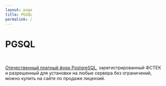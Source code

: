 ```yaml
---
layout: page
title: PGSQL
permalink: /
---
```


# PGSQL

<br/>

<a href="//licenses.ru/software/diasoft/databases/postgresql/">Отечественный платный форк PostgreSQL</a>, зарегистрированный ФСТЕК и разрешенный для установки на любые сервера без ограничений, можно купить на сайте по продаже лицензий.
